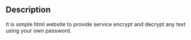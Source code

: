 ## Description
It is simple html website to provide service encrypt and decrypt any text using your own password.